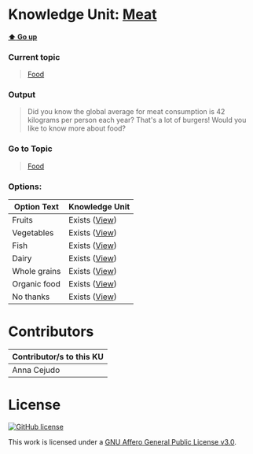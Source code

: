 # Knowledge Unit: [Meat](../../knowledge_units/food/meat.md)

#### [:arrow_up: Go up](../../topics/food.md)
### Current topic
> [Food](../../topics/food.md)
### Output
> Did you know the global average for meat consumption is 42 kilograms per person each year? That&#039;s a lot of burgers! Would you like to know more about food?
### Go to Topic
> [Food](../../topics/food.md)

### Options: 

| Option Text | Knowledge Unit |
| - | - |  
| Fruits  |  Exists ([View](../../knowledge_units/food/fruits.md))  |  
| Vegetables  |  Exists ([View](../../knowledge_units/food/vegetables.md))  |  
| Fish  |  Exists ([View](../../knowledge_units/food/fish.md))  |  
| Dairy  |  Exists ([View](../../knowledge_units/food/dairy.md))  |  
| Whole grains  |  Exists ([View](../../knowledge_units/food/whole-grains.md))  |  
| Organic food  |  Exists ([View](../../knowledge_units/food/organic-food.md))  |  
| No thanks  |  Exists ([View](../../knowledge_units/food/no-thanks.md))  | 

# Contributors

| Contributor/s to this KU |
| - | 
| Anna Cejudo |

# License
[![GitHub license](https://img.shields.io/github/license/inbrainz/cerebro)](https://github.com/inbrainz/cerebro/blob/master/LICENSE)

This work is licensed under a [GNU Affero General Public License v3.0](https://www.gnu.org/licenses/agpl-3.0.txt).